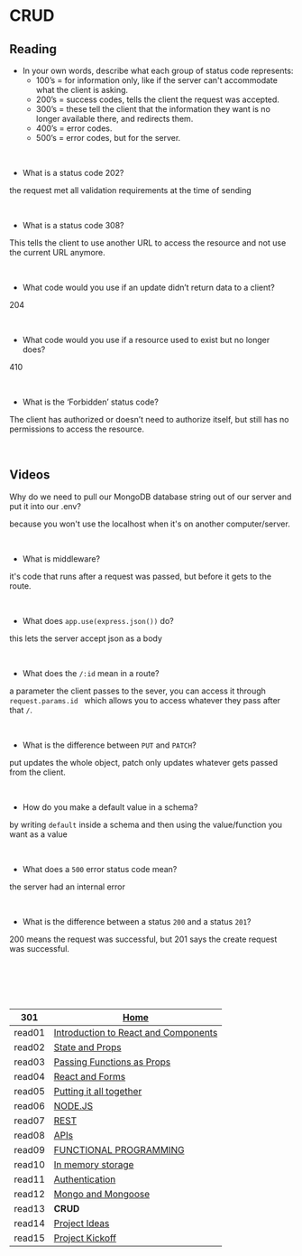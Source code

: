 # CRUD

## Reading 

* In your own words, describe what each group of status code represents:
  * 100’s = for information only, like if the server can't accommodate what the client is asking.
  * 200’s = success codes, tells the client the request was accepted.
  * 300’s = these tell the client that the information they want is no longer available there, and redirects them.
  * 400’s = error codes.
  * 500’s = error codes, but for the server.



&nbsp;


* What is a status code 202?

the request met all validation requirements at the time of sending

&nbsp;


* What is a status code 308?

 This tells the client to use another URL to access the resource and not use the current URL anymore.

&nbsp;


* What code would you use if an update didn’t return data to a client?

204 

&nbsp;


* What code would you use if a resource used to exist but no longer does?

410 

&nbsp;


* What is the ‘Forbidden’ status code?

The client has authorized or doesn’t need to authorize itself, but still has no permissions to access the resource.


&nbsp;

## Videos

Why do we need to pull our MongoDB database string out of our server and put it into our .env?

because you won't use the localhost when it's on another computer/server.

&nbsp;


* What is middleware?

it's code that runs after a request was passed, but before it gets to the route.

&nbsp;


* What does `app.use(express.json())` do?

this lets the server accept json as a body

&nbsp;


* What does the `/:id` mean in a route?

a parameter the client passes to the sever, you can access it through `request.params.id ` which allows you to access whatever they pass after that `/`.

&nbsp;


* What is the difference between `PUT` and `PATCH`?

put updates the whole object, patch only updates whatever gets passed from the client.

&nbsp;


* How do you make a default value in a schema?

 by writing `default` inside a schema and then using the value/function you want as a value

&nbsp;


* What does a `500` error status code mean?

the server had an internal error

&nbsp;


* What is the difference between a status `200` and a status `201`?

200 means the request was successful, but 201 says the create request was successful.


<br/><br/> 
<br/><br/> 



|301| [Home](https://suhaib-ersan.github.io/reading-notes/) |
|-|-|
| read01 | [Introduction to React and Components](https://suhaib-ersan.github.io/reading-notes/301/read01) |
| read02 | [State and Props](https://suhaib-ersan.github.io/reading-notes/301/read02) |
| read03 | [Passing Functions as Props](https://suhaib-ersan.github.io/reading-notes/301/read03) |
| read04 | [React and Forms](https://suhaib-ersan.github.io/reading-notes/301/read04) |
| read05 | [Putting it all together](https://suhaib-ersan.github.io/reading-notes/301/read05) |
| read06 | [NODE.JS](https://suhaib-ersan.github.io/reading-notes/301/read06) |
| read07 | [REST](https://suhaib-ersan.github.io/reading-notes/301/read07) |
| read08 | [APIs](https://suhaib-ersan.github.io/reading-notes/301/read08) |
| read09 | [FUNCTIONAL PROGRAMMING](https://suhaib-ersan.github.io/reading-notes/301/read09) |
| read10 | [In memory storage](https://suhaib-ersan.github.io/reading-notes/301/read10) |
| read11 | [Authentication](https://suhaib-ersan.github.io/reading-notes/301/read11) |
| read12 | [Mongo and Mongoose](https://suhaib-ersan.github.io/reading-notes/301/read12) |
| read13 | **CRUD** |
| read14 | [Project Ideas](https://suhaib-ersan.github.io/reading-notes/301/read14) |
| read15 | [Project Kickoff](https://suhaib-ersan.github.io/reading-notes/301/read15) |